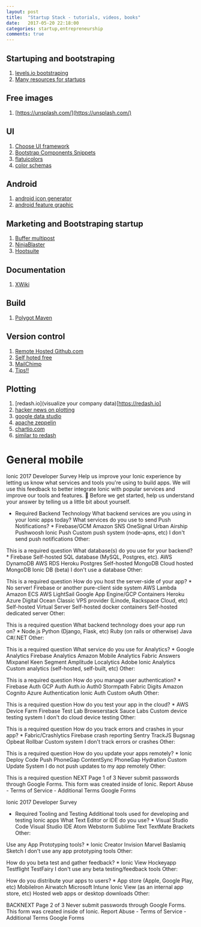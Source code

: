 ```yaml
---
layout: post
title:  "Startup Stack - tutorials, videos, books"
date:   2017-05-20 22:18:00
categories: startup,entrepreneurship
comments: true
---
```

## Startuping and bootstraping
1. [levels.io bootstraping](https://levels.io/bootstrapping/)
1. [Many resources for startups](https://siftery.com)
## Free images

1. [https://unsplash.com/](https://unsplash.com/)

## UI
1. [Choose UI framework](http://todomvc.com/)
1. [Bootstrap Components Snippets](bootsnipp.com)
1. [flatuicolors](flatuicolors.com)
1. [color schemas](https://styled-components.com/color-schemer/)


## Android

1. [android icon generator](https://romannurik.github.io/AndroidAssetStudio/icons-launcher.html#foreground.type=clipart&foreground.clipart=android&foreground.space.trim=1&foreground.space.pad=0.25&foreColor=rgba(96%2C%20125%2C%20139%2C%200)&backColor=rgb(68%2C%20138%2C%20255)&crop=0&backgroundShape=square&effects=none&name=ic_launcher)
1. [android feature graphic](https://www.norio.be/android-feature-graphic-generator/)

## Marketing and Bootstraping startup
1. [Buffer multipost](https://buffer.com)
1. [NinjaBlaster](http://ninjablaster.com/)
2. [Hootsuite]()

## Documentation

1. [XWiki](http://xwiki.org)

## Build
1. [Polygot Maven](https://github.com/takari/polyglot-maven)

## Version control

1. [Remote Hosted Github.com](https://github.com)
1. [Self hoted free](https://gogs.io/)
1. [MailChimp]()
1. [Tips!!](http://blog.travelpayouts.com/en/travel-site-with-android-application/?utm_source=tp_dashboard&utm_medium=news&utm_campaign=en)

## Plotting

1. [redash.io](visualize your company data)[https://redash.io]
2. [hacker news on plotting](https://news.ycombinator.com/item?id=12897415)
1. [google data studio](https://www.google.com/analytics/data-studio/)
1. [apache zeppelin](https://zeppelin.apache.org/)
1. [chartio.com](https://chartio.com/)
1. [similar to redash](http://alternativeto.net/software/redash/)

# General mobile


Ionic 2017 Developer Survey
Help us improve your Ionic experience by letting us know what services and tools you're using to build apps. We will use this feedback to better integrate Ionic with popular services and improve our tools and features. 🔮
Before we get started, help us understand your answer by telling us a little bit about yourself.

* Required
Backend Technology
What backend services are you using in your Ionic apps today?
What services do you use to send Push Notifications? *
Firebase/GCM
Amazon SNS
OneSignal
Urban Airship
Pushwoosh
Ionic Push
Custom push system (node-apns, etc)
I don't send push notifications
Other:

This is a required question
What database(s) do you use for your backend? *
Firebase
Self-hosted SQL database (MySQL, Postgres, etc).
AWS DynamoDB
AWS RDS
Heroku Postgres
Self-hosted MongoDB
Cloud hosted MongoDB
Ionic DB (beta)
I don't use a database
Other:

This is a required question
How do you host the server-side of your app? *
No server! Firebase or another pure-client side system
AWS Lambda
Amazon ECS
AWS LightSail
Google App Engine/GCP Containers
Heroku
Azure
Digital Ocean
Classic VPS provider (Linode, Rackspace Cloud, etc)
Self-hosted Virtual Server
Self-hosted docker containers
Self-hosted dedicated server
Other:

This is a required question
What backend technology does your app run on? *
Node.js
Python (Django, Flask, etc)
Ruby (on rails or otherwise)
Java
C#/.NET
Other:

This is a required question
What service do you use for Analytics? *
Google Analytics
Firebase Analytics
Amazon Mobile Analytics
Fabric Answers
Mixpanel
Keen
Segment
Amplitude
Localytics
Adobe
Ionic Analytics
Custom analytics (self-hosted, self-built, etc)
Other:

This is a required question
How do you manage user authentication? *
Firebase Auth
GCP Auth
Auth.io
Auth0
Stormpath
Fabric Digits
Amazon Cognito
Azure Authentication
Ionic Auth
Custom oAuth
Other:

This is a required question
How do you test your app in the cloud? *
AWS Device Farm
Firebase Test Lab
Browserstack
Sauce Labs
Custom device testing system
I don't do cloud device testing
Other:

This is a required question
How do you track errors and crashes in your app? *
Fabric/Crashlytics
Firebase crash reporting
Sentry
TrackJS
Bugsnag
Opbeat
Rollbar
Custom system
I don't track errors or crashes
Other:

This is a required question
How do you update your apps remotely? *
Ionic Deploy
Code Push
PhoneGap ContentSync
PhoneGap Hydration
Custom Update System
I do not push updates to my app remotely
Other:

This is a required question
NEXT
Page 1 of 3
Never submit passwords through Google Forms.
This form was created inside of Ionic. Report Abuse - Terms of Service - Additional Terms
Google Forms


Ionic 2017 Developer Survey
* Required
Tooling and Testing
Additional tools used for developing and testing Ionic apps
What Text Editor or IDE do you use? *
Visual Studio Code
Visual Studio IDE
Atom
Webstorm
Sublime Text
TextMate
Brackets
Other:

Use any App Prototyping tools? *
Ionic Creator
Invision
Marvel
Baslamiq
Sketch
I don't use any app prototyping tools
Other:

How do you beta test and gather feedback? *
Ionic View
Hockeyapp
Testflight
TestFairy
I don't use any beta testing/feedback tools
Other:

How do you distribute your apps to users? *
App store (Apple, Google Play, etc)
MobileIron
Airwatch
Microsoft Intune
Ionic View (as an internal app store, etc)
Hosted web apps or desktop downloads
Other:

BACKNEXT
Page 2 of 3
Never submit passwords through Google Forms.
This form was created inside of Ionic. Report Abuse - Terms of Service - Additional Terms
Google Forms